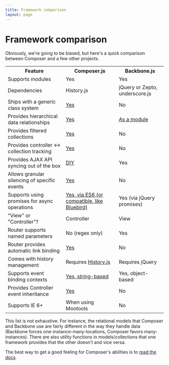 ```yaml
---
title: Framework comparison
layout: page
---
```


# Framework comparison

Obviously, we're going to be biased, but here's a quick comparison between
Composer and a few other projects.

<table>
    <tr>
        <th>Feature</th>
        <th>Composer.js</th>
        <th>Backbone.js</th>
    </tr>
    <tr>
        <td>Supports modules</td>
        <td>Yes</td>
        <td>Yes</td>
    </tr>
    <tr>
        <td>Dependencies</td>
        <td>History.js</td>
        <td>jQuery or Zepto, underscore.js</td>
    </tr>
    <tr>
        <td>Ships with a generic class system</td>
        <td><a href="/composer.js/docs/class">Yes</a></td>
        <td>No</td>
    </tr>
    <tr>
        <td>Provides hierarchical data relationships</td>
        <td><a href="/composer.js/docs/relational">Yes</a></td>
        <td><a href="http://backbonerelational.org/">As a module</a></td>
    </tr>
    <tr>
        <td>Provides filtered collections</td>
        <td><a href="/composer.js/docs/filtercollection">Yes</a></td>
        <td>No</td>
    </tr>
    <tr>
        <td>Provides controller &lt;-&gt; collection tracking</td>
        <td><a href="/composer.js/docs/listcontroller">Yes</a></td>
        <td>No</td>
    </tr>
    <tr>
        <td>Provides AJAX API syncing out of the box</td>
        <td><a href="/composer.js/docs/util#composer-sync">DIY</a></td>
        <td>Yes</td>
    </tr>
    <tr>
        <td>Allows granular silencing of specific events</td>
        <td><a href="/composer.js/docs/event#silencing">Yes</a></td>
        <td>No</td>
    </tr>
    <tr>
        <td>Supports using promises for async operations</td>
        <td><a href="/composer.js/docs/util#composer-promisify">Yes, via ES6 (or compatible, like Bluebird)</a></td>
        <td>Yes (via jQuery promises)</td>
    </tr>
    <tr>
        <td>"View" or "Controller"?</td>
        <td>Controller</td>
        <td>View</td>
    </tr>
    <tr>
        <td>Router supports named parameters</td>
        <td>No (regex only)</td>
        <td>Yes</td>
    </tr>
    <tr>
        <td>Router provides automatic link binding</td>
        <td><a href="/composer.js/docs/router#bind-links">Yes</a></td>
        <td>No</td>
    </tr>
    <tr>
        <td>Comes with history management</td>
        <td>Requires <a href="https://github.com/browserstate/history.js/">History.js</a></td>
        <td>Requires jQuery</td>
    </tr>
    <tr>
        <td>Supports event binding contexts</td>
        <td><a href="http://lyonbros.github.io/composer.js/docs/event#bind">Yes, string-based</a></td>
        <td>Yes, object-based</td>
    </tr>
    <tr>
        <td>Provides Controller event inheritance</td>
        <td><a href="/composer.js/docs/class#composer-merge-extend">Yes</a></td>
        <td>No</td>
    </tr>
    <tr>
        <td>Supports IE 6+</td>
        <td>When using Mootools</td>
        <td>No</td>
    </tr>
</table>

This list is not exhaustive. For instance, the relational models that Composer
and Backbone use are fairly different in the way they handle data (Backbone
forces one-instance-many-locations, Composer favors many-instances). There are
also utility functions in models/collections that one framework provides that
the other doesn't and vice versa.

The best way to get a good feeling for Composer's abilities is to
<a href="/composer.js/docs">read the docs</a>.

